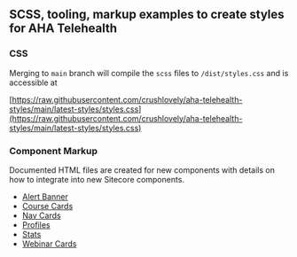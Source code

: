 ## SCSS, tooling, markup examples to create styles for AHA Telehealth

### CSS

Merging to `main` branch will compile the `scss` files to `/dist/styles.css` and is accessible at

[https://raw.githubusercontent.com/crushlovely/aha-telehealth-styles/main/latest-styles/styles.css](https://raw.githubusercontent.com/crushlovely/aha-telehealth-styles/main/latest-styles/styles.css)

### Component Markup

Documented HTML files are created for new components with details on how to integrate into new Sitecore components.

- [Alert Banner](https://github.com/crushlovely/aha-telehealth-styles/blob/main/public/html/AlertBanner.html)
- [Course Cards](https://github.com/crushlovely/aha-telehealth-styles/blob/main/public/html/CourseCards.html)
- [Nav Cards](https://github.com/crushlovely/aha-telehealth-styles/blob/main/public/html/NavCards.html)
- [Profiles](https://github.com/crushlovely/aha-telehealth-styles/blob/main/public/html/Profiles.html)
- [Stats](https://github.com/crushlovely/aha-telehealth-styles/blob/main/public/html/Stats.html)
- [Webinar Cards](https://github.com/crushlovely/aha-telehealth-styles/blob/main/public/html/WebinarCards.html)
